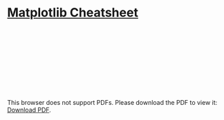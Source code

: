 # [Matplotlib Cheatsheet](https://content.codecademy.com/courses/matplotlib/data_vis_matplotlib_cheatsheet_v1_revisons.pdf)
<object data="http://yoursite.com/the.pdf" type="application/pdf" width="700px" height="700px">
    <embed src="https://content.codecademy.com/courses/matplotlib/data_vis_matplotlib_cheatsheet_v1_revisons.pdf">
        <p>This browser does not support PDFs. Please download the PDF to view it: <a href="https://content.codecademy.com/courses/matplotlib/data_vis_matplotlib_cheatsheet_v1_revisons.pdf">Download PDF</a>.</p>
    </embed>
</object>
